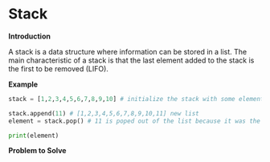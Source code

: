 # Stack

**Introduction**

A stack is a data structure where information can be stored in a list. The main characteristic of a stack is that the last element added to the stack is the first to be removed (LIFO).

**Example**

```python
stack = [1,2,3,4,5,6,7,8,9,10] # initialize the stack with some elements

stack.append(11) # [1,2,3,4,5,6,7,8,9,10,11] new list
element = stack.pop() # 11 is poped out of the list because it was the last to be added

print(element)
```

**Problem to Solve**